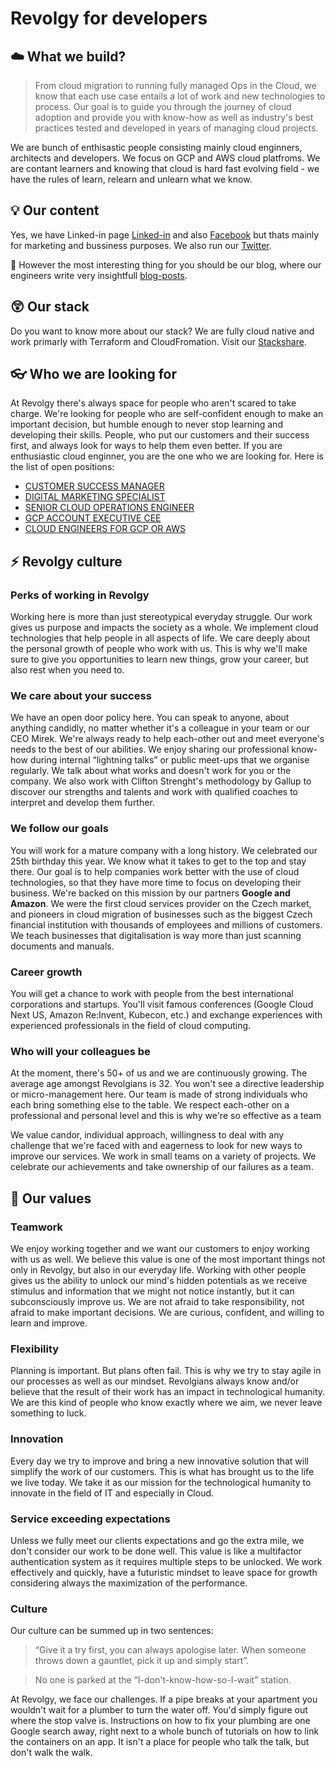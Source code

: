 # Revolgy for developers 
## :cloud:  What we build? 

> From cloud migration to running fully managed Ops in the Cloud, we know that each use case entails a lot of work and new technologies to process. Our goal is to guide you through the journey of cloud adoption and provide you with know-how as well as industry's best practices tested and developed in years of managing cloud projects. 

We are bunch of enthisastic people consisting mainly cloud enginners, architects and developers. We focus on GCP and AWS cloud platfroms. We are contant learners and knowing that cloud is hard fast evolving field - we have the rules of learn, relearn and unlearn what we know. 

## :bulb: Our content
Yes, we have Linked-in page [Linked-in](https://www.linkedin.com/company/revolgy/) and also [Facebook](https://www.facebook.com/revolgy/)
 but thats mainly for marketing and bussiness purposes. We also run our [Twitter](https://twitter.com/Revolgy). 
 
 :bookmark_tabs: However the most interesting thing for you should be our blog, where our engineers write very insightfull [blog-posts](https://revolgy.com/blog/). 

## :astonished: Our stack
Do you want to know more about our stack? We are fully cloud native and work primarly with Terraform and CloudFromation. Visit our [Stackshare](https://stackshare.io/revolgy/revolgy-com).

## :eyeglasses: Who we are looking for 
At Revolgy there's always space for people who aren't scared to take charge. We're looking for people who are self-confident enough to make an important decision, but humble enough to never stop learning and developing their skills. People, who put our customers and their success first, and always look for ways to help them even better. If you are enthusiastic cloud enginner, you are the one who we are looking for. Here is the list of open positions: 
* [CUSTOMER SUCCESS MANAGER](https://www.cocuma.co/job/customer-success-manager/3461/)
* [DIGITAL MARKETING SPECIALIST](https://www.cocuma.co/job/digital-marketing-specialist/3449/)
* [SENIOR CLOUD OPERATIONS ENGINEER](https://www.cocuma.co/job/senior-cloud-operations-engineer/2829/)
* [GCP ACCOUNT EXECUTIVE CEE](https://www.cocuma.co/job/gcp-account-executive-cee/3044/)
* [CLOUD ENGINEERS FOR GCP OR AWS](https://www.cocuma.co/job/cloud-engineers-and-architects-for-gcp-amp-aws/3139/)


## :zap: Revolgy culture

### Perks of working in Revolgy
Working here is more than just stereotypical everyday struggle. Our work gives us purpose and impacts the society as a whole. We implement cloud technologies that help people in all aspects of life. We care deeply about the personal growth of people who work with us. This is why we'll make sure to give you opportunities to learn new things, grow your career, but also rest when you need to.

### We care about your success
We have an open door policy here. You can speak to anyone, about anything candidly, no matter whether it's a colleague in your team or our CEO Mirek. We're always ready to help each-other out and meet everyone's needs to the best of our abilities. We enjoy sharing our professional know-how during internal “lightning talks” or public meet-ups that we organise regularly. We talk about what works and doesn't work for you or the company. We also work with Clifton Strenght's methodology by Gallup to discover our strengths and talents and work with qualified coaches to interpret and develop them further.
 
### We follow our goals
You will work for a mature company with a long history. We celebrated our 25th birthday this year. We know what it takes to get to the top and stay there. Our goal is to help companies work better with the use of cloud technologies, so that they have more time to focus on developing their business. We're backed on this mission by our partners **Google and Amazon**. We were the first cloud services provider on the Czech market, and pioneers in cloud migration of businesses such as the biggest Czech financial institution with thousands of employees and millions of customers. We teach businesses that digitalisation is way more than just scanning documents and manuals.
 
### Career growth
You will get a chance to work with people from the best international corporations and startups. You'll visit famous conferences (Google Cloud Next US, Amazon Re:Invent, Kubecon, etc.) and exchange experiences with experienced professionals in the field of cloud computing.

### Who will your colleagues be
At the moment, there's 50+ of us and we are continuously growing. The average age amongst Revolgians is 32. You won't see a directive leadership or micro-management here. Our team is made of strong individuals who each bring something else to the table. We respect each-other on a professional and personal level and this is why we're so effective as a team
 
We value candor, individual approach, willingness to deal with any challenge that we're faced with and eagerness to look for new ways to improve our services. We work in small teams on a variety of projects. We celebrate our achievements and take ownership of our failures as a team.

## :european_castle: Our values
### Teamwork
We enjoy working together and we want our customers to enjoy working with us as well.
We believe this value is one of the most important things not only in Revolgy, but also in our everyday life. Working with other people gives us the ability to unlock our mind's hidden potentials as we receive stimulus and information that we might not notice instantly, but it can subconsciously improve us. We are not afraid to take responsibility, not afraid to make important decisions. We are curious, confident, and willing to learn and improve.
 
### Flexibility
Planning is important. But plans often fail. This is why we try to stay agile in our processes as well as our mindset.
Revolgians always know and/or believe that the result of their work has an impact in technological humanity. We are this kind of people who know exactly where we aim, we never leave something to luck.
 
### Innovation
Every day we try to improve and bring a new innovative solution that will simplify the work of our customers.
This is what has brought us to the life we live today. We take it as our mission for the technological humanity to innovate in the field of IT and especially in Cloud.

### Service exceeding expectations
Unless we fully meet our clients expectations and go the extra mile, we don't consider our work to be done well.
This value is like a multifactor authentication system as it requires multiple steps to be unlocked. We work effectively and quickly, have a futuristic mindset to leave space for growth considering always the maximization of the performance.


### Culture
Our culture can be summed up in two sentences: 
> “Give it a try first, you can always apologise later. When someone throws down a gauntlet, pick it up and simply start”. 

> No one is parked at the “I-don't-know-how-so-I-wait” station. 

At Revolgy, we face our challenges. If a pipe breaks at your apartment you wouldn't wait for a plumber to turn the water off. You'd simply figure out where the stop valve is. Instructions on how to fix your plumbing are one Google search away, right next to a whole bunch of tutorials on how to link the containers on an app. It isn't a place for people who talk the talk, but don't walk the walk.
